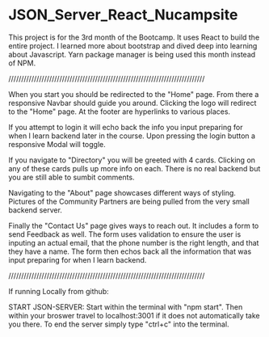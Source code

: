 # JSON_Server_React_Nucampsite
This project is for the 3rd month of the Bootcamp.
It uses React to build the entire project.
I learned more about bootstrap and dived deep into learning about Javascript.
Yarn package manager is being used this month instead of NPM.

/////////////////////////////////////////////////////////////////////////////

When you start you should be redirected to the "Home" page.
From there a responsive Navbar should guide you around.
Clicking the logo will redirect to the "Home" page.
At the footer are hyperlinks to various places.

If you attempt to login it will echo back the info you input preparing for
    when I learn backend later in the course.
Upon pressing the login button a responsive Modal will toggle.

If you navigate to "Directory" you will be greeted with 4 cards.
Clicking on any of these cards pulls up more info on each.
There is no real backend but you are still able to sumbit comments.

Navigating to the "About" page showcases different ways of styling.
Pictures of the Community Partners are being pulled from the very small
    backend server.

Finally the "Contact Us" page gives ways to reach out.
It includes a form to send Feedback as well.
The form uses validation to ensure the user is inputing an actual email,
    that the phone number is the right length, and that they have a name.
The form then echos back all the information that was input preparing for
    when I learn backend.

/////////////////////////////////////////////////////////////////////////////

If running Locally from github:

START JSON-SERVER:
Start within the terminal with "npm start".
Then within your broswer travel to localhost:3001 if it does not
    automatically take you there.
To end the server simply type "ctrl+c" into the terminal.